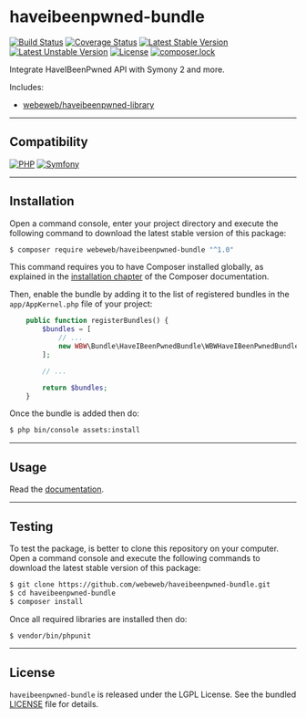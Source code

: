 haveibeenpwned-bundle
=====================

[![Build Status](https://travis-ci.com/webeweb/haveibeenpwned-bundle.svg?branch=master)](https://travis-ci.com/webeweb/haveibeenpwned-bundle)
[![Coverage Status](https://coveralls.io/repos/github/webeweb/haveibeenpwned-bundle/badge.svg?branch=master)](https://coveralls.io/github/webeweb/haveibeenpwned-bundle?branch=master)
[![Latest Stable Version](https://poser.pugx.org/webeweb/haveibeenpwned-bundle/v/stable)](https://packagist.org/packages/webeweb/haveibeenpwned-bundle)
[![Latest Unstable Version](https://poser.pugx.org/webeweb/haveibeenpwned-bundle/v/unstable)](https://packagist.org/packages/webeweb/haveibeenpwned-bundle)
[![License](https://poser.pugx.org/webeweb/haveibeenpwned-bundle/license)](https://packagist.org/packages/webeweb/haveibeenpwned-bundle)
[![composer.lock](https://poser.pugx.org/webeweb/haveibeenpwned-bundle/composerlock)](https://packagist.org/packages/webeweb/haveibeenpwned-bundle)

Integrate HaveIBeenPwned API with Symony 2 and more.

Includes:

- [webeweb/haveibeenpwned-library](https://github.com/webeweb/haveibeenpwned-library)

---

## Compatibility

[![PHP](https://img.shields.io/badge/PHP-%5E5.6%7C%5E7.0-blue.svg)](http://php.net)
[![Symfony](https://img.shields.io/badge/Symfony-%5E2.7%7C%5E3.0%7C%5E4.0-brightgreen.svg)](https://symfony.com)

---

## Installation

Open a command console, enter your project directory and execute the following
command to download the latest stable version of this package:

```bash
$ composer require webeweb/haveibeenpwned-bundle "^1.0"
```

This command requires you to have Composer installed globally, as explained in
the [installation chapter](https://getcomposer.org/doc/00-intro.md) of the
Composer documentation.

Then, enable the bundle by adding it to the list of registered bundles
in the `app/AppKernel.php` file of your project:

```php
    public function registerBundles() {
        $bundles = [
            // ...
            new WBW\Bundle\HaveIBeenPwnedBundle\WBWHaveIBeenPwnedBundle(),
        ];

        // ...

        return $bundles;
    }
```

Once the bundle is added then do:

```bash
$ php bin/console assets:install
```

---

## Usage

Read the [documentation](Resources/doc/index.md).

---

## Testing

To test the package, is better to clone this repository on your computer.
Open a command console and execute the following commands to download the latest
stable version of this package:

```bash
$ git clone https://github.com/webeweb/haveibeenpwned-bundle.git
$ cd haveibeenpwned-bundle
$ composer install
```

Once all required libraries are installed then do:

```bash
$ vendor/bin/phpunit
```

---

## License

`haveibeenpwned-bundle` is released under the LGPL License. See the bundled [LICENSE](LICENSE)
file for details.
